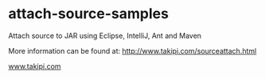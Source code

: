 attach-source-samples
=====================

Attach source to JAR using Eclipse, IntelliJ, Ant and Maven

More information can be found at:
http://www.takipi.com/sourceattach.html

www.takipi.com

